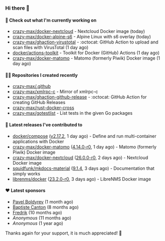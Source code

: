 ### Hi there 👋

#### 👷 Check out what I'm currently working on

- [crazy-max/docker-nextcloud](https://github.com/crazy-max/docker-nextcloud) - Nextcloud Docker image (today)
- [crazy-max/docker-alpine-s6](https://github.com/crazy-max/docker-alpine-s6) - Alpine Linux with s6 overlay (today)
- [crazy-max/ghaction-virustotal](https://github.com/crazy-max/ghaction-virustotal) - :octocat: GitHub Action to upload and scan files with VirusTotal (1 day ago)
- [docker/actions-toolkit](https://github.com/docker/actions-toolkit) - Toolkit for Docker (GitHub) Actions (1 day ago)
- [crazy-max/docker-matomo](https://github.com/crazy-max/docker-matomo) - Matomo (formerly Piwik) Docker image (1 day ago)

#### 👨‍💻 Repositories I created recently

- [crazy-max/.github](https://github.com/crazy-max/.github)
- [crazy-max/xmlrpc-c](https://github.com/crazy-max/xmlrpc-c) - Mirror of xmlrpc-c
- [crazy-max/ghaction-github-release](https://github.com/crazy-max/ghaction-github-release) - :octocat: GitHub Action for creating GitHub Releases
- [crazy-max/rust-docker-cross](https://github.com/crazy-max/rust-docker-cross)
- [crazy-max/gotestlist](https://github.com/crazy-max/gotestlist) - List tests in the given Go packages

#### 🚀 Latest releases I've contributed to

- [docker/compose](https://github.com/docker/compose) ([v2.17.2](https://github.com/docker/compose/releases/tag/v2.17.2), 1 day ago) - Define and run multi-container applications with Docker
- [crazy-max/docker-matomo](https://github.com/crazy-max/docker-matomo) ([4.14.0-r0](https://github.com/crazy-max/docker-matomo/releases/tag/4.14.0-r0), 1 day ago) - Matomo (formerly Piwik) Docker image
- [crazy-max/docker-nextcloud](https://github.com/crazy-max/docker-nextcloud) ([26.0.0-r0](https://github.com/crazy-max/docker-nextcloud/releases/tag/26.0.0-r0), 2 days ago) - Nextcloud Docker image
- [squidfunk/mkdocs-material](https://github.com/squidfunk/mkdocs-material) ([9.1.4](https://github.com/squidfunk/mkdocs-material/releases/tag/9.1.4), 3 days ago) - Documentation that simply works
- [librenms/docker](https://github.com/librenms/docker) ([23.2.0-r0](https://github.com/librenms/docker/releases/tag/23.2.0-r0), 3 days ago) - LibreNMS Docker image

#### ❤️ Latest sponsors
- [Pavel Boldyrev](https://github.com/bpg) (1 month ago)
- [Baptiste Canton](https://github.com/batmac) (8 months ago)
- [Fredrik](https://github.com/fredrikscode) (10 months ago)
- _Anonymous_ (11 months ago)
- _Anonymous_ (1 year ago)

Thanks again for your support, it is much appreciated! 🙏
